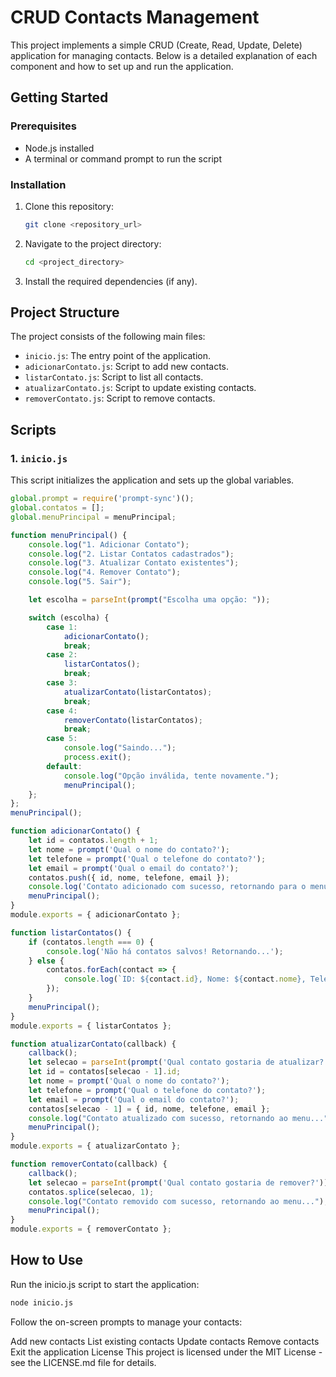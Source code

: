 # CRUD Contacts Management

This project implements a simple CRUD (Create, Read, Update, Delete) application for managing contacts. Below is a detailed explanation of each component and how to set up and run the application.

## Getting Started

### Prerequisites

- Node.js installed
- A terminal or command prompt to run the script

### Installation

1. Clone this repository:
    ```bash
    git clone <repository_url>
    ```

2. Navigate to the project directory:
    ```bash
    cd <project_directory>
    ```

3. Install the required dependencies (if any).

## Project Structure

The project consists of the following main files:

- `inicio.js`: The entry point of the application.
- `adicionarContato.js`: Script to add new contacts.
- `listarContato.js`: Script to list all contacts.
- `atualizarContato.js`: Script to update existing contacts.
- `removerContato.js`: Script to remove contacts.

## Scripts

### 1. `inicio.js`

This script initializes the application and sets up the global variables.

```javascript
global.prompt = require('prompt-sync')();
global.contatos = [];
global.menuPrincipal = menuPrincipal;

function menuPrincipal() {
    console.log("1. Adicionar Contato");
    console.log("2. Listar Contatos cadastrados");
    console.log("3. Atualizar Contato existentes");
    console.log("4. Remover Contato");
    console.log("5. Sair");

    let escolha = parseInt(prompt("Escolha uma opção: "));

    switch (escolha) {
        case 1:
            adicionarContato();
            break;
        case 2:
            listarContatos();
            break;
        case 3:
            atualizarContato(listarContatos);
            break;
        case 4:
            removerContato(listarContatos);
            break;
        case 5:
            console.log("Saindo...");
            process.exit();
        default:
            console.log("Opção inválida, tente novamente.");
            menuPrincipal();
    };
};
menuPrincipal();
```

```javascript
function adicionarContato() {
    let id = contatos.length + 1;
    let nome = prompt('Qual o nome do contato?');
    let telefone = prompt('Qual o telefone do contato?');
    let email = prompt('Qual o email do contato?');
    contatos.push({ id, nome, telefone, email });
    console.log('Contato adicionado com sucesso, retornando para o menu...');
    menuPrincipal();
}
module.exports = { adicionarContato };
```
```javascript
function listarContatos() {
    if (contatos.length === 0) {
        console.log('Não há contatos salvos! Retornando...');
    } else {
        contatos.forEach(contact => {
            console.log(`ID: ${contact.id}, Nome: ${contact.nome}, Telefone: ${contact.telefone}, Email: ${contact.email}`);
        });
    }
    menuPrincipal();
}
module.exports = { listarContatos };
```

```javascript
function atualizarContato(callback) {
    callback();
    let selecao = parseInt(prompt('Qual contato gostaria de atualizar?'));
    let id = contatos[selecao - 1].id;
    let nome = prompt('Qual o nome do contato?');
    let telefone = prompt('Qual o telefone do contato?');
    let email = prompt('Qual o email do contato?');
    contatos[selecao - 1] = { id, nome, telefone, email };
    console.log("Contato atualizado com sucesso, retornando ao menu...");
    menuPrincipal();
}
module.exports = { atualizarContato };
```

```javascript
function removerContato(callback) {
    callback();
    let selecao = parseInt(prompt('Qual contato gostaria de remover?')) - 1;
    contatos.splice(selecao, 1);
    console.log("Contato removido com sucesso, retornando ao menu...");
    menuPrincipal();
}
module.exports = { removerContato };
```

## How to Use
Run the inicio.js script to start the application:

```bash
node inicio.js
```
Follow the on-screen prompts to manage your contacts:

Add new contacts
List existing contacts
Update contacts
Remove contacts
Exit the application
License
This project is licensed under the MIT License - see the LICENSE.md file for details.
